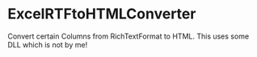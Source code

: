 # ExcelRTFtoHTMLConverter
Convert certain Columns from RichTextFormat to HTML. This uses some DLL which is not by me!
